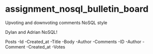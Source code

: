 # assignment_nosql_bulletin_board
Upvoting and downvoting comments NoSQL style

Dylan and Adrian NoSQL!

Posts
-Id
-Created_at
-Title
-Body
-Author
-Comments
        -ID
        -Author
        -Comment
        -Created_at
        -Votes